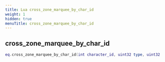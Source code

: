 ```yaml
---
title: Lua cross_zone_marquee_by_char_id
weight: 1
hidden: true
menuTitle: cross_zone_marquee_by_char_id
---
```

## cross_zone_marquee_by_char_id
```lua
eq.cross_zone_marquee_by_char_id(int character_id, uint32 type, uint32 priority, uint32 fade_in, uint32 fade_out, uint32 duration, const char *message) -- void
```